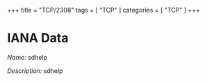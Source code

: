 +++
title = "TCP/2308"
tags = [ "TCP" ]
categories = [ "TCP" ]
+++

# IANA Data

_Name:_ sdhelp

_Description:_ sdhelp

